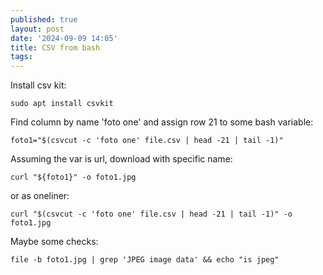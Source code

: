 ```yaml
---
published: true
layout: post
date: '2024-09-09 14:05'
title: CSV from bash
tags: 
---
```

Install csv kit:

    sudo apt install csvkit

Find column by name 'foto one' and assign row 21 to some bash variable:

    foto1="$(csvcut -c 'foto one' file.csv | head -21 | tail -1)"

Assuming the var is url, download with specific name:

    curl "${foto1}" -o foto1.jpg

or as oneliner:

    curl "$(csvcut -c 'foto one' file.csv | head -21 | tail -1)" -o foto1.jpg

Maybe some checks:

    file -b foto1.jpg | grep 'JPEG image data' && echo "is jpeg"
